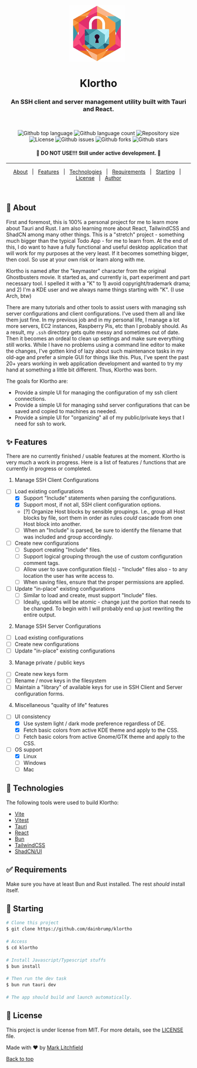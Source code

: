 <div align="center" id="top"> 
  <img src="./.github/klortho.png" alt="Klortho" />
  &#xa0;
</div>

<h1 align="center">Klortho</h1>
<h3 align="center">An SSH client and server management utility built with Tauri and React.</h3>
&#xa0;
<p align="center">
  <img alt="Github top language" src="https://img.shields.io/github/languages/top/dainbrump/klortho?color=56BEB8">
  <img alt="Github language count" src="https://img.shields.io/github/languages/count/dainbrump/klortho?color=56BEB8">
  <img alt="Repository size" src="https://img.shields.io/github/repo-size/dainbrump/klortho?color=56BEB8">
  <img alt="License" src="https://img.shields.io/github/license/dainbrump/klortho?color=56BEB8">
  <img alt="Github issues" src="https://img.shields.io/github/issues/dainbrump/klortho?color=56BEB8" />
  <img alt="Github forks" src="https://img.shields.io/github/forks/dainbrump/klortho?color=56BEB8" />
  <img alt="Github stars" src="https://img.shields.io/github/stars/dainbrump/klortho?color=56BEB8" />
</p>

<h4 align="center"> 
	🚧  DO NOT USE!!! Still under active development.  🚧
</h4> 
<hr>

<p align="center">
  <a href="#dart-about">About</a> &#xa0; | &#xa0; 
  <a href="#sparkles-features">Features</a> &#xa0; | &#xa0;
  <a href="#rocket-technologies">Technologies</a> &#xa0; | &#xa0;
  <a href="#white_check_mark-requirements">Requirements</a> &#xa0; | &#xa0;
  <a href="#checkered_flag-starting">Starting</a> &#xa0; | &#xa0;
  <a href="#memo-license">License</a> &#xa0; | &#xa0;
  <a href="https://github.com/dainbrump" target="_blank">Author</a>
</p>

<br>

## :dart: About

First and foremost, this is 100% a personal project for me to learn more about Tauri and Rust. I am also learning more about React, TailwindCSS and ShadCN among many other things. This is a "stretch" project - something much bigger than the typical Todo App - for me to learn from. At the end of this, I do want to have a fully functional and useful desktop application that will work for my purposes at the very least. If it becomes something bigger, then cool. So use at your own risk or learn along with me.

Klortho is named after the "keymaster" character from the original Ghostbusters movie. It started as, and currently is, part experiment and part necessary tool. I spelled it with a "K" to 1) avoid copyright/trademark drama; and 2) I'm a KDE user and we always name things starting with "K". (I use Arch, btw)

There are many tutorials and other tools to assist users with managing ssh server configurations and client configurations. I've used them all and like them just fine. In my previous job and in my personal life, I manage a lot more servers, EC2 instances, Raspberry Pis, etc than I probably should. As a result, my `.ssh` directory gets quite messy and sometimes out of date. Then it becomes an ordeal to clean up settings and make sure everything still works. While I have no problems using a command line editor to make the changes, I've gotten kind of lazy about such maintenance tasks in my old-age and prefer a simple GUI for things like this. Plus, I've spent the past 20+ years working in web application development and wanted to try my hand at something a little bit different. Thus, Klortho was born.

The goals for Klortho are:

- Provide a simple UI for managing the configuration of my ssh client connections.
- Provide a simple UI for managing sshd server configurations that can be saved and copied to machines as needed.
- Provide a simple UI for "organizing" all of my public/private keys that I need for ssh to work.

## :sparkles: Features

There are no currently finished / usable features at the moment. Klortho is very much a work in progress. Here is a list of features / functions that are currently in progress or completed.

1. Manage SSH Client Configurations

- [ ] Load existing configurations
  - [x] Support "Include" statements when parsing the configurations.
  - [x] Support most, if not all, SSH client configuration options.
  - [?] Organize Host blocks by sensible groupings. I.e., group all Host blocks by file, sort them in order as rules _could_ cascade from one Host block into another.
  - [ ] When an "Include" is parsed, be sure to identify the filename that was included and group accordingly.
- [ ] Create new configurations
  - [ ] Support creating "Include" files.
  - [ ] Support logical grouping through the use of custom configuration comment tags.
  - [ ] Allow user to save configuration file(s) - "Include" files also - to any location the user has write access to.
  - [ ] When saving files, ensure that the proper permissions are applied.
- [ ] Update "in-place" existing configurations
  - [ ] Similar to load and create, must support "Include" files.
  - [ ] Ideally, updates will be atomic - change just the portion that needs to be changed. To begin with I will probably end up just rewriting the entire output.

2. Manage SSH Server Configurations

- [ ] Load existing configurations
- [ ] Create new configurations
- [ ] Update "in-place" existing configurations

3. Manage private / public keys

- [ ] Create new keys form
- [ ] Rename / move keys in the filesystem
- [ ] Maintain a "library" of available keys for use in SSH Client and Server configuration forms.

4. Miscellaneous "quality of life" features

- [ ] UI consistency
  - [x] Use system light / dark mode preference regardless of DE.
  - [x] Fetch basic colors from active KDE theme and apply to the CSS.
  - [ ] Fetch basic colors from active Gnome/GTK theme and apply to the CSS.
- [ ] OS support
  - [x] Linux
  - [ ] Windows
  - [ ] Mac

<!-- :heavy_check_mark: Feature 1;\ -->

## :rocket: Technologies

The following tools were used to build Klortho:

- [Vite](https://vite.dev/)
- [Vitest](https://vitest.dev/)
- [Tauri](https://v2.tauri.app/)
- [React](https://react.dev/)
- [Bun](https://bun.sh/)
- [TailwindCSS](https://tailwindcss.com/)
- [ShadCN/UI](https://ui.shadcn.com/)

## :white_check_mark: Requirements

Make sure you have at least Bun and Rust installed. The rest _should_ install itself.

## :checkered_flag: Starting

```bash
# Clone this project
$ git clone https://github.com/dainbrump/klortho

# Access
$ cd klortho

# Install Javascript/Typescript stuffs
$ bun install

# Then run the dev task
$ bun run tauri dev

# The app should build and launch automatically.
```

## :memo: License

This project is under license from MIT. For more details, see the [LICENSE](LICENSE.md) file.

Made with :heart: by <a href="https://github.com/dainbrump" target="_blank">Mark Litchfield</a>

<a href="#top">Back to top</a>
